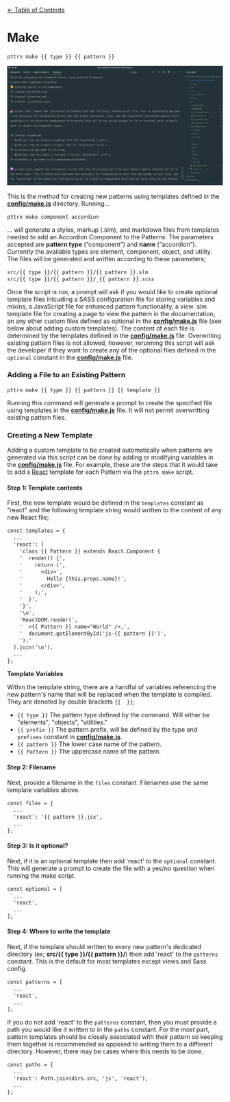 [← Table of Contents](../../docs.md#table-of-contents)

# Make

    pttrn make {{ type }} {{ pattern }}

![Making Patterns](../images/make.png)

This is the method for creating new patterns using templates defined in the [**config/make.js**](https://github.com/CityOfNewYork/nyco-patterns-framework/blob/master/config/make.js) directory. Running...

    pttrn make component accordion

... will generate a styles, markup (.slm), and markdown files from templates needed to add an Accordion Component to the Patterns. The parameters accepted are **pattern type** (“component”) and **name** (“accordion”). Currently the available types are element, component, object, and utility. The files will be generated and written according to these parameters;

    src/{{ type }}/{{ pattern }}/{{ pattern }}.slm
    src/{{ type }}/{{ pattern }}/_{{ pattern }}.scss

Once the script is run, a prompt will ask if you would like to create optional template files inlcuding a SASS configuration file for storing variables and mixins, a JavaScript file for enhanced pattern functionality, a view .slm template file for creating a page to view the pattern in the documentation, an any other custom files defined as optional in the [**config/make.js**](https://github.com/CityOfNewYork/nyco-patterns-framework/blob/master/config/make.js) file (see below about adding custom templates). The content of each file is determined by the templates defined in the [**config/make.js**](https://github.com/CityOfNewYork/nyco-patterns-framework/blob/master/config/make.js) file. Overwriting existing pattern files is not allowed, however, rerunning this script will ask the developer if they want to create any of the optional files defined in the `optional` constant in the [**config/make.js**](https://github.com/CityOfNewYork/nyco-patterns-framework/blob/master/config/make.js) file.

### Adding a File to an Existing Pattern

    pttrn make {{ type }} {{ pattern }} {{ template }}

Running this command will generate a prompt to create the specified file using templates in the [**config/make.js**](https://github.com/CityOfNewYork/nyco-patterns-framework/blob/master/config/make.js) file. It will not permit overwritting existing pattern files.

### Creating a New Template

Adding a custom template to be created automatically when patterns are generated via this script can be done by adding or modifying variables in the [**config/make.js**](https://github.com/CityOfNewYork/nyco-patterns-framework/blob/master/config/make.js) file. For example, these are the steps that it would take to add a [React](https://reactjs.org/) template for each Pattern via the `pttrn make` script.

#### Step 1: Template contents

First, the new template would be defined in the `templates` constant as "react" and the following template string would written to the content of any new React file;

    const templates = {
      ...
      'react': [
        'class {{ Pattern }} extends React.Component {
        '  render() {',
        '    return (',
        '      <div>',
        '        Hello {this.props.name}!',
        '      </div>',
        '    );',
        '  }',
        '}',
        '\n',
        'ReactDOM.render(',
        '  <{{ Pattern }} name="World" />,',
        '  document.getElementById('js-{{ pattern }}')',
        ');'
      ].join('\n'),
      ...
    };

**Template Variables**

Within the template string, there are a handful of variables referencing the new pattern's name that will be replaced when the template is compiled. They are denoted by double brackets `{{  }}`;

* `{{ type }}` The pattern type defined by the command. Will either be "elements", "objects", "utilities."
* `{{ prefix }}` The pattern prefix, will be defined by the type and `prefixes` constant in [**config/make.js**](https://github.com/CityOfNewYork/nyco-patterns-framework/blob/master/config/make.js).
* `{{ pattern }}` The lower case name of the pattern.
* `{{ Pattern }}` The uppercase name of the pattern.

#### Step 2: Filename

Next, provide a filename in the `files` constant. Filenames use the same template variables above.

    const files = {
      ...
      'react': '{{ pattern }}.jsx',
      ...
    };

#### Step 3: Is it optional?

Next, if it is an optional template then add 'react' to the `optional` constant. This will generate a prompt to create the file with a yes/no question when running the make script.

    const optional = [
      ...
      'react',
      ...
    ];

#### Step 4: Where to write the template

Next, if the template should written to every new pattern's dedicated directory (ex; **src/{{ type }}/{{ pattern }}/**) then add 'react' to the `patterns` constant. This is the default for most templates except views and Sass config.

    const patterns = [
      ...
      'react',
      ...
    ];

If you do not add 'react' to the `patterns` constant, then you must provide a path you would like it written to in the `paths` constant. For the most part, pattern templates should be closely associated with their pattern so keeping them together is recommended as opposed to writing them to a different directory. However, there may be cases where this needs to be done.

    const paths = {
      ...
      'react': Path.join(dirs.src, 'js', 'react'),
      ...
    };
